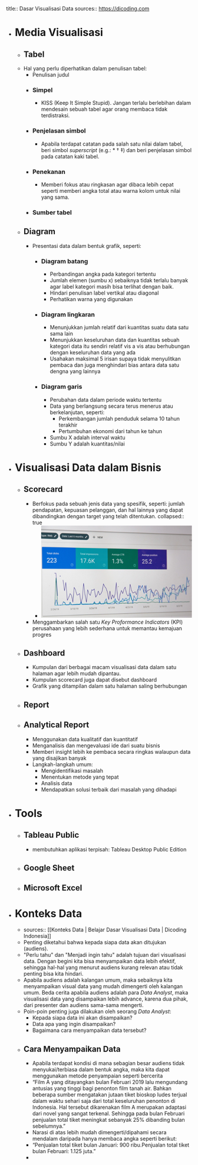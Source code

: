 title:: Dasar Visualisasi Data 
sources:: https://dicoding.com

- # Media Visualisasi
	- ## Tabel
	- Hal yang perlu diperhatikan dalam penulisan tabel:
		- Penulisan judul
		- ### Simpel
			- KISS (Keep It Simple Stupid). Jangan terlalu berlebihan dalam mendesain sebuah tabel agar orang membaca tidak terdistraksi.
		- ### Penjelasan simbol
			- Apabila terdapat catatan pada salah satu nilai dalam tabel, beri simbol *superscript* (e.g.: * † ‡) dan beri penjelasan simbol pada catatan kaki tabel.
		- ### Penekanan
			- Memberi fokus atau ringkasan agar dibaca lebih cepat seperti memberi angka total atau warna kolom untuk nilai yang sama.
		- ### Sumber tabel
	- ## Diagram
		- Presentasi data dalam bentuk grafik, seperti:
			- ### Diagram batang
				- Perbandingan angka pada kategori tertentu
				- Jumlah elemen (sumbu x) sebaiknya tidak terlalu banyak agar label kategori masih bisa terlihat dengan baik.
				- Hindari penulisan label vertikal atau diagonal
				- Perhatikan warna yang digunakan
			- ### Diagram lingkaran
				- Menunjukkan jumlah relatif dari kuantitas suatu data satu sama lain
				- Menunjukkan keseluruhan data dan kuantitas sebuah kategori data itu sendiri relatif vis a vis atau berhubungan dengan keseluruhan data yang ada
				- Usahakan maksimal 5 irisan supaya tidak menyulitkan pembaca dan juga menghindari bias antara data satu dengna yang lainnya
			- ### Diagram garis
				- Perubahan data dalam periode waktu tertentu
				- Data yang berlangsung secara terus menerus atau berkelanjutan, seperti:
					- Perkembangan jumlah penduduk selama 10 tahun terakhir
					- Pertumbuhan ekonomi dari tahun ke tahun
				- Sumbu X adalah interval waktu
				- Sumbu Y adalah kuantitas/nilai
- # Visualisasi Data dalam Bisnis
	- ## Scorecard
		- Berfokus pada sebuah jenis data yang spesifik, seperti: jumlah pendapatan, kepuasan pelanggan, dan hal lainnya yang dapat dibandingkan dengan target yang telah ditentukan.
		  collapsed:: true
			- ![image.png](../assets/image_1665128910270_0.png)
		- Menggambarkan salah satu *Key Proformance Indicators* (KPI) perusahaan yang lebih sederhana untuk memantau kemajuan progres
	- ## Dashboard
		- Kumpulan dari berbagai macam visualisasi data dalam satu halaman agar lebih mudah dipantau.
		- Kumpulan scorecard juga dapat disebut dashboard
		- Grafik yang ditampilan dalam satu halaman saling berhubungan
	- ## Report
	- ## Analytical Report
		- Menggunakan data kualitatif dan kuantitatif
		- Menganalisis dan mengevaluasi ide dari suatu bisnis
		- Memberi insight lebih ke pembaca secara ringkas walaupun data yang disajikan banyak
		- Langkah-langkah umum:
			- Mengidentifikasi masalah
			- Menentukan metode yang tepat
			- Analisis data
			- Mendapatkan solusi terbaik dari masalah yang dihadapi
- # Tools
	- ## Tableau Public
		- membutuhkan aplikasi terpisah: Tableau Desktop Public Edition
	- ## Google Sheet
	- ## Microsoft Excel
- # Konteks Data
	- sources:: [[Konteks Data | Belajar Dasar Visualisasi Data | Dicoding Indonesia]]
	- Penting diketahui bahwa kepada siapa data akan ditujukan (audiens).
	- "Perlu tahu" dan "Menjadi ingin tahu" adalah tujuan dari visualisasi data. Dengan begini kita bisa menyampaikan data lebih efektif, sehingga hal-hal yang menurut audiens kurang relevan atau tidak penting bisa kita hindari.
	- Apabila audiens adalah kalangan umum, maka sebaiknya kita menyampaikan visual data yang mudah dimengerti oleh kalangan umum. Beda cerita apabila audiens adalah para *Data Analyst*, maka visualisasi data yang disampaikan lebih advance, karena dua pihak, dari presenter dan audiens sama-sama mengerti.
	- Poin-poin penting juga dilakukan oleh seorang *Data Analyst*:
		- Kepada siapa data ini akan disampaikan?
		- Data apa yang ingin disampaikan?
		- Bagaimana cara menyampaikan data tersebut?
	- ## Cara Menyampaikan Data
		- Apabila terdapat kondisi di mana sebagian besar audiens tidak menyukai/terbiasa dalam bentuk angka, maka kita dapat menggunakan metode penyampaian seperti bercerita
		- “Film A yang ditayangkan bulan Februari 2019 lalu mengundang antusias yang tinggi bagi penonton film tanah air. Bahkan beberapa sumber mengatakan jutaan tiket bioskop ludes terjual dalam waktu sehari saja dari total keseluruhan penonton di Indonesia. Hal tersebut dikarenakan film A merupakan adaptasi dari novel yang sangat terkenal. Sehingga pada bulan Februari penjualan total tiket meningkat sebanyak 25% dibanding bulan sebelumnya.”
		- Narasi di atas lebih mudah dimengerti/dipahami secara mendalam daripada hanya membaca angka seperti berikut:
		- “Penjualan total tiket bulan Januari: 900 ribu.Penjualan total tiket bulan Februari: 1.125 juta.”
		-
